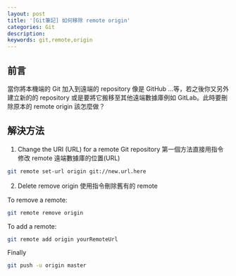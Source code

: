 ```yaml
---
layout: post
title: '[Git筆記] 如何移除 remote origin'
categories: Git
description: 
keywords: git,remote,origin
---
```


## 前言
當你將本機端的 Git 加入到遠端的 repository 像是 GitHub ...等，若之後你又另外建立新的的 repository 或是要將它搬移至其他遠端數據庫例如 GitLab。此時要刪除原本的 remote origin 該怎麼做？

## 解決方法

1. Change the URI (URL) for a remote Git repository
第一個方法直接用指令修改 remote 遠端數據庫的位置(URL)

```bash
git remote set-url origin git://new.url.here
```

2. Delete remove origin
使用指令刪除舊有的 remote

To remove a remote:
```bash
git remote remove origin
```

To add a remote:
```bash
git remote add origin yourRemoteUrl
```
Finally
```bash
git push -u origin master
```
